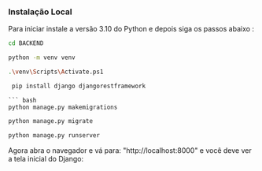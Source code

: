 ### Instalação Local 

Para iniciar instale a versão 3.10 do Python e depois siga os passos abaixo :

``` bash
cd BACKEND
```
``` bash
python -m venv venv  
```
``` bash
.\venv\Scripts\Activate.ps1 
```
``` bash
 pip install django djangorestframework
```
```
``` bash
python manage.py makemigrations
```
``` bash
python manage.py migrate
```
``` bash
python manage.py runserver  
``` 

Agora abra o navegador e vá para: "http://localhost:8000" e você deve ver a tela inicial do Django:  